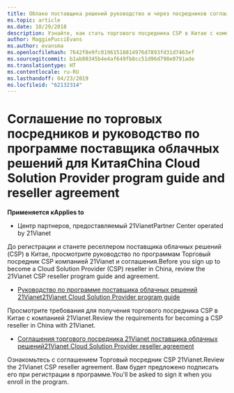 ```yaml
---
title: Облако поставщика решений руководство и через посредников соглашение по программе (под управлением 21vianet центра партнеров)
ms.topic: article
ms.date: 10/29/2018
description: Узнайте, как стать торгового посредника CSP в Китае с компанией 21Vianet.
author: MaggiePucciEvans
ms.author: evansma
ms.openlocfilehash: 7642f8e9fc01961518814976d7893fd31d7463ef
ms.sourcegitcommit: b1ab80345b4e4af649fb8cc51d96d798e0791ade
ms.translationtype: HT
ms.contentlocale: ru-RU
ms.lasthandoff: 04/23/2019
ms.locfileid: "62132314"
---
```

# <a name="china-cloud-solution-provider-program-guide-and-reseller-agreement"></a><span data-ttu-id="56e13-103">Соглашение по торговых посредников и руководство по программе поставщика облачных решений для Китая</span><span class="sxs-lookup"><span data-stu-id="56e13-103">China Cloud Solution Provider program guide and reseller agreement</span></span>
<span data-ttu-id="56e13-104">**Применяется к**</span><span class="sxs-lookup"><span data-stu-id="56e13-104">**Applies to**</span></span>

-   <span data-ttu-id="56e13-105">Центр партнеров, предоставляемый 21Vianet</span><span class="sxs-lookup"><span data-stu-id="56e13-105">Partner Center operated by 21Vianet</span></span>

<span data-ttu-id="56e13-106">До регистрации и станете реселлером поставщика облачных решений (CSP) в Китае, просмотрите руководство по программам Торговый посредник CSP компанией 21Vianet и соглашения.</span><span class="sxs-lookup"><span data-stu-id="56e13-106">Before you sign up to become a Cloud Solution Provider (CSP) reseller in China, review the 21Vianet CSP reseller program guide and agreement.</span></span>

-   [<span data-ttu-id="56e13-107">Руководство по программе поставщика облачных решений 21Vianet</span><span class="sxs-lookup"><span data-stu-id="56e13-107">21Vianet Cloud Solution Provider program guide</span></span>](https://www.21vbluecloud.com/office365/SolProv_programguide/)

<span data-ttu-id="56e13-108">Просмотрите требования для получения торгового посредника CSP в Китае с компанией 21Vianet.</span><span class="sxs-lookup"><span data-stu-id="56e13-108">Review the requirements for becoming a CSP reseller in China with 21Vianet.</span></span>

-   [<span data-ttu-id="56e13-109">Соглашения торгового посредника 21Vianet поставщика облачных решений</span><span class="sxs-lookup"><span data-stu-id="56e13-109">21Vianet Cloud Solution Provider reseller agreement</span></span>](https://www.21vbluecloud.com/office365/ResellerAgr/)

<span data-ttu-id="56e13-110">Ознакомьтесь с соглашением Торговый посредник CSP 21Vianet.</span><span class="sxs-lookup"><span data-stu-id="56e13-110">Review the 21Vianet CSP reseller agreement.</span></span> <span data-ttu-id="56e13-111">Вам будет предложено подписать его при регистрации в программе.</span><span class="sxs-lookup"><span data-stu-id="56e13-111">You'll be asked to sign it when you enroll in the program.</span></span> 

